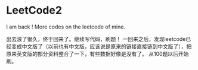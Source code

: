 # LeetCode2
I am back ! More codes on the leetcode of mine.

出去浪了很久，终于回来了。继续写代码，刷题！
一回来之后，发现leetcode已经变成中文版了（以前也有中文版，应该说是原来的链接直接链到中文版了），把原来英文版的部分资料整合了一下，有些数据好像是没有了。
从100题以后开始刷。
